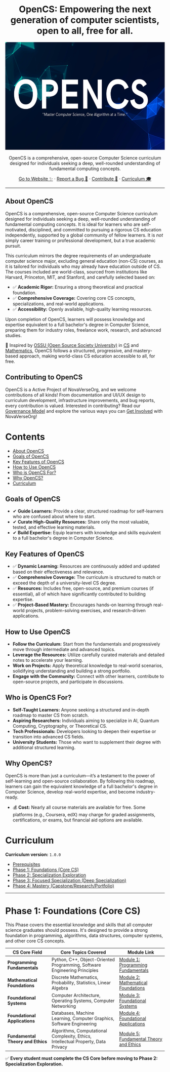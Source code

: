 <h1 align="center">OpenCS: Empowering the next generation of computer scientists, open to all, free for all.</h1>

  
<p align="center">
  <a href="[Link to website]">
    <img src="./Img/OpenCS.jpg" alt="OpenCS logo" height="340" > </a>
</p>

<p align="center">
 OpenCS is a comprehensive, open-source Computer Science curriculum designed for individuals seeking a deep, well-rounded understanding of fundamental computing concepts. 
</p>

<p align="center">
  <a href="[Link to  website]">Go to Website ✨</a> ·
  <a href="[Link to bug reporting system (e.g., GitHub Issues)]">Report a Bug 🐞</a> ·
  <a href="[Link to contribution guidelines]">Contribute 🫶</a> ·
  <a href="[Link to curriculum overview/page]">Curriculum 🎓</a>
</p>

---

## About OpenCS

OpenCS is a comprehensive, open-source Computer Science curriculum designed for individuals seeking a deep, well-rounded understanding of fundamental computing concepts. It is ideal for learners who are self-motivated, disciplined, and committed to pursuing a rigorous CS education independently, supported by a global community of fellow learners.  It is *not* simply career training or professional development, but a true academic pursuit.

This curriculum mirrors the degree requirements of an undergraduate computer science major, excluding general education (non-CS) courses, as it is tailored for individuals who may already have education outside of CS. The courses included are world-class, sourced from institutions like Harvard, Princeton, MIT, and Stanford, and carefully selected based on:

*   ✅ **Academic Rigor:** Ensuring a strong theoretical and practical foundation.
*   ✅ **Comprehensive Coverage:** Covering core CS concepts, specializations, and real-world applications.
*   ✅ **Accessibility:** Openly available, high-quality learning resources.

Upon completion of OpenCS, learners will possess knowledge and expertise equivalent to a full bachelor's degree in Computer Science, preparing them for industry roles, freelance work, research, and advanced studies.

🚀 Inspired by [OSSU (Open Source Society University)](https://github.com/ossu) in [CS](https://github.com/ossu/computer-science) and [Mathematics](https://github.com/ossu/math), OpenCS follows a structured, progressive, and mastery-based approach, making world-class CS education accessible to all, for free.

## Contributing to OpenCS

OpenCS is a Active Project of NovaVerseOrg, and we welcome contributions of all kinds! From documentation and UI/UX design to curriculum development, infrastructure improvements, and bug reports, every contribution is valued. Interested in contributing? Read our [Governance Model]() and explore the various ways you can [Get Involved]() with NovaVerseOrg!


# Contents

- [About OpenCS](#about-opencs)  
- [Goals of OpenCS](#goals-of-opencs)
- [Key Features of OpenCS](#key-features-of-opencs)
- [How to Use OpenCS](#how-to-use-opencs)
- [Who is OpenCS For?](#who-is-opencs-for)
- [Why OpenCS?](#why-opencs)
- [Curriculum](#curriculum) 



## Goals of OpenCS

*   ✔ **Guide Learners:** Provide a clear, structured roadmap for self-learners who are confused about where to start.
*   ✔ **Curate High-Quality Resources:** Share only the most valuable, tested, and effective learning materials.
*   ✔ **Build Expertise:** Equip learners with knowledge and skills equivalent to a full bachelor's degree in Computer Science.

## Key Features of OpenCS

*   ✅ **Dynamic Learning:** Resources are continuously added and updated based on their effectiveness and relevance.
*   ✅ **Comprehensive Coverage:** The curriculum is structured to match or exceed the depth of a university-level CS degree.
*   ✅ **Resources:** Includes free, open-source, and premium courses (if essential), all of which have significantly contributed to building expertise.
*   ✅ **Project-Based Mastery:** Encourages hands-on learning through real-world projects, problem-solving exercises, and research-driven applications.

## How to Use OpenCS

*    **Follow the Curriculum:** Start from the fundamentals and progressively move through intermediate and advanced topics.
*    **Leverage the Resources:** Utilize carefully curated materials and detailed notes to accelerate your learning.
*    **Work on Projects:** Apply theoretical knowledge to real-world scenarios, solidifying understanding and building a strong portfolio.
*   **Engage with the Community:** Connect with other learners, contribute to open-source projects, and participate in discussions.

## Who is OpenCS For?

* **Self-Taught Learners:** Anyone seeking a structured and in-depth roadmap to master CS from scratch.
*   **Aspiring Researchers:** Individuals aiming to specialize in AI, Quantum Computing, Cryptography, or Theoretical CS.
*   **Tech Professionals:** Developers looking to deepen their expertise or transition into advanced CS fields.
*   **University Students:** Those who want to supplement their degree with additional structured learning.

## Why OpenCS?

OpenCS is more than just a curriculum—it’s a testament to the power of self-learning and open-source collaboration. By following this roadmap, learners can gain the equivalent knowledge of a full bachelor's degree in Computer Science, develop real-world expertise, and become industry-ready.

*   💰 **Cost:** Nearly all course materials are available for free. Some platforms (e.g., Coursera, edX) may charge for graded assignments, certifications, or exams, but financial aid options are available.

# Curriculum

**Curriculum version:** `1.0.0`

- [Prerequisites](./Prerequisites/README.md) 
 - [Phase 1: Foundations (Core CS)](#phase-1-foundations-core-cs) 
 - [Phase 2: Specialization Exploration]() 
 - [Phase 3: Focused Specialization (Deep Specialization)]() 
 - [Phase 4: Mastery (Capstone/Research/Portfolio)]() 
 ---



# Phase 1: Foundations (Core CS)

This Phase covers the essential knowledge and skills that all computer science graduates should possess. It's designed to provide a strong foundation in programming, algorithms, data structures, computer systems, and other core CS concepts.

| CS Core Field | Core Topics Covered | Module Link |
|---|---|---|
| **Programming Fundamentals** | Python, C++, Object-Oriented Programming, Software Engineering Principles | [Module 1: Programming Fundamentals](./Foundations/Module_1.md#module-1-programming-fundamentals) |
| **Mathematical Foundations** | Discrete Mathematics, Probability, Statistics, Linear Algebra | [Module 2: Mathematical Foundations](./Foundations/Module_2.md#module-2-mathematical-foundations) |
| **Foundational Systems** | Computer Architecture, Operating Systems, Computer Networking | [Module 3: Foundational Systems](./Foundations/Module_3.md#module-3-foundational-systems) |
| **Foundational Applications** | Databases, Machine Learning, Computer Graphics, Software Engineering | [Module 4: Foundational Applications](./Foundations/Module_4.md#module-4-foundational-applications) |
| **Fundamental Theory and Ethics** | Algorithms, Computational Complexity, Ethics, Intellectual Property, Data Privacy | [Module 5: Fundamental Theory and Ethics](./Foundations/Module_5.md#module-5-fundamental-theory-and-ethics) |

✅ **Every student must complete the CS Core before moving to Phase 2: Specialization Exploration.**
